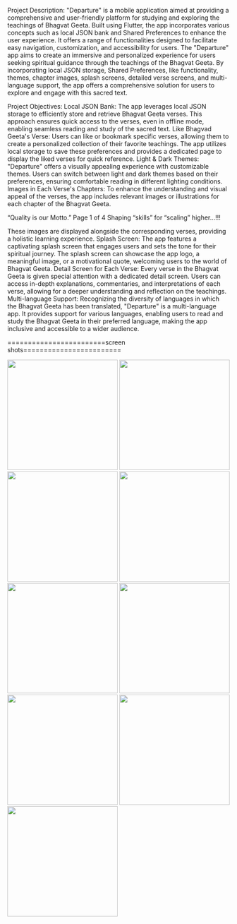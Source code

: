 Project Description:
"Departure" is a mobile application aimed at providing a comprehensive and user-friendly
platform for studying and exploring the teachings of Bhagvat Geeta. Built using Flutter, the app
incorporates various concepts such as local JSON bank and Shared Preferences to enhance the
user experience. It offers a range of functionalities designed to facilitate easy navigation,
customization, and accessibility for users.
The "Departure" app aims to create an immersive and personalized experience for users seeking
spiritual guidance through the teachings of the Bhagvat Geeta. By incorporating local JSON
storage, Shared Preferences, like functionality, themes, chapter images, splash screens, detailed
verse screens, and multi-language support, the app offers a comprehensive solution for users to
explore and engage with this sacred text.

Project Objectives:
Local JSON Bank: The app leverages local JSON storage to efficiently store and retrieve
Bhagvat Geeta verses. This approach ensures quick access to the verses, even in offline mode,
enabling seamless reading and study of the sacred text.
Like Bhagvad Geeta's Verse: Users can like or bookmark specific verses, allowing them to
create a personalized collection of their favorite teachings. The app utilizes local storage to save
these preferences and provides a dedicated page to display the liked verses for quick reference.
Light & Dark Themes: "Departure" offers a visually appealing experience with customizable
themes. Users can switch between light and dark themes based on their preferences, ensuring
comfortable reading in different lighting conditions.
Images in Each Verse's Chapters: To enhance the understanding and visual appeal of the
verses, the app includes relevant images or illustrations for each chapter of the Bhagvat Geeta.

“Quality is our Motto.” Page 1 of 4 Shaping “skills” for “scaling” higher...!!!

These images are displayed alongside the corresponding verses, providing a holistic learning
experience.
Splash Screen: The app features a captivating splash screen that engages users and sets the tone
for their spiritual journey. The splash screen can showcase the app logo, a meaningful image, or
a motivational quote, welcoming users to the world of Bhagvat Geeta.
Detail Screen for Each Verse: Every verse in the Bhagvat Geeta is given special attention with
a dedicated detail screen. Users can access in-depth explanations, commentaries, and
interpretations of each verse, allowing for a deeper understanding and reflection on the
teachings.
Multi-language Support: Recognizing the diversity of languages in which the Bhagvat Geeta
has been translated, "Departure" is a multi-language app. It provides support for various
languages, enabling users to read and study the Bhagvat Geeta in their preferred language,
making the app inclusive and accessible to a wider audience.

========================screen shots========================

<img src="https://github.com/krish-radadiya/Departure/assets/113992828/9a259dca-ad1d-4b18-8479-35d0636d0325" width="250">
<img src="https://github.com/krish-radadiya/Departure/assets/113992828/a9b43819-a12a-4854-b33a-27c5717deb1b" width="250">
<img src="https://github.com/krish-radadiya/Departure/assets/113992828/c704e14d-5906-4362-9528-6856b2bd9a2a" width="250">
<img src="https://github.com/krish-radadiya/Departure/assets/113992828/04464e67-5355-4836-81db-7153239b8871" width="250">
<img src="https://github.com/krish-radadiya/Departure/assets/113992828/a329abfa-f9cd-438d-b0e1-a72285163a29" width="250">
<img src="https://github.com/krish-radadiya/Departure/assets/113992828/f656f872-21fb-4eca-871d-b5307dad1efc" width="250">
<img src="https://github.com/krish-radadiya/Departure/assets/113992828/593f3357-1127-4f44-8600-4b114944f6e1" width="250">
<img src="https://github.com/krish-radadiya/Departure/assets/113992828/0ed2085c-de37-4f96-b13a-6a407b2fddde" width="250">
<img src="https://github.com/krish-radadiya/Departure/assets/113992828/35347736-c42b-4a8a-8ef7-149049c481c0" width="250">













